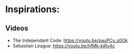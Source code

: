 # Inspirations:

## Videos

- The Independant Code: https://youtu.be/pauPCy_s0Ok
- Sebastian League: https://youtu.be/hfMk-kjRv4c
